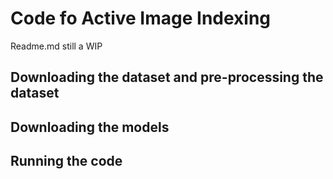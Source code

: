 # Code fo Active Image Indexing 

Readme.md still a WIP

## Downloading the dataset and pre-processing the dataset

## Downloading the models

## Running the code

